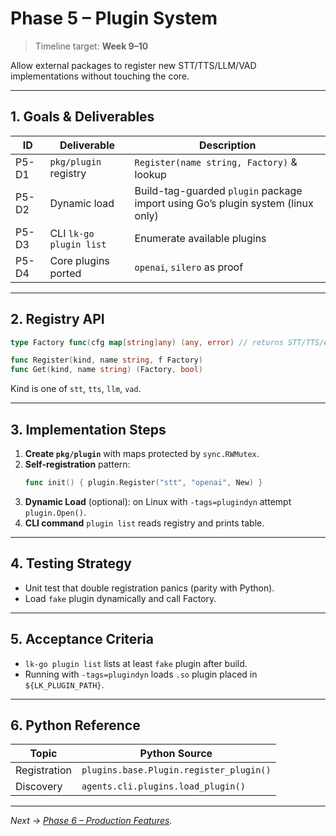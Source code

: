 <!--
Copyright 2024 LiveKit

Licensed under the Apache License, Version 2.0 (the "License");
you may not use this file except in compliance with the License.
You may obtain a copy of the License at

    http://www.apache.org/licenses/LICENSE-2.0

Unless required by applicable law or agreed to in writing, software
distributed under the License is distributed on an "AS IS" BASIS,
WITHOUT WARRANTIES OR CONDITIONS OF ANY KIND, either express or implied.
See the License for the specific language governing permissions and
limitations under the License.
-->

# Phase 5 – Plugin System

> Timeline target: **Week 9–10**

Allow external packages to register new STT/TTS/LLM/VAD implementations without touching the core.

---

## 1. Goals & Deliverables

| ID | Deliverable | Description |
|----|-------------|-------------|
| P5-D1 | `pkg/plugin` registry | `Register(name string, Factory)` & lookup |
| P5-D2 | Dynamic load | Build-tag-guarded `plugin` package import using Go’s plugin system (linux only) |
| P5-D3 | CLI `lk-go plugin list` | Enumerate available plugins |
| P5-D4 | Core plugins ported | `openai`, `silero` as proof |

---

## 2. Registry API

```go
type Factory func(cfg map[string]any) (any, error) // returns STT/TTS/etc.

func Register(kind, name string, f Factory)
func Get(kind, name string) (Factory, bool)
```

Kind is one of `stt`, `tts`, `llm`, `vad`.

---

## 3. Implementation Steps

1. **Create `pkg/plugin`** with maps protected by `sync.RWMutex`.
2. **Self-registration** pattern:
   ```go
   func init() { plugin.Register("stt", "openai", New) }
   ```
3. **Dynamic Load** (optional): on Linux with `-tags=plugindyn` attempt `plugin.Open()`.
4. **CLI command** `plugin list` reads registry and prints table.

---

## 4. Testing Strategy

* Unit test that double registration panics (parity with Python).
* Load `fake` plugin dynamically and call Factory.

---

## 5. Acceptance Criteria

* `lk-go plugin list` lists at least `fake` plugin after build.
* Running with `-tags=plugindyn` loads `.so` plugin placed in `${LK_PLUGIN_PATH}`.

---

## 6. Python Reference

| Topic | Python Source |
|-------|---------------|
| Registration | `plugins.base.Plugin.register_plugin()` |
| Discovery | `agents.cli.plugins.load_plugin()` |

---

_Next → [Phase 6 – Production Features](phase-6_production_features.md)._ 